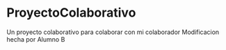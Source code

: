# ProyectoColaborativo
Un proyecto colaborativo para colaborar con mi colaborador
Modificacion hecha por Alumno B
